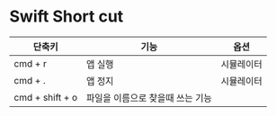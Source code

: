 # Swift Short cut

|단축키|기능|옵션|
|--|--|--|
|cmd + r|앱 실행| 시뮬레이터 |
|cmd + .|앱 정지| 시뮬레이터 |
|cmd + shift + o|파일을 이름으로 찾을때 쓰는 기능|
